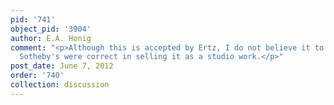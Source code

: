 ```yaml
---
pid: '741'
object_pid: '3904'
author: E.A. Honig
comment: "<p>Although this is accepted by Ertz, I do not believe it to be genuine:
  Sotheby's were correct in selling it as a studio work.</p>"
post_date: June 7, 2012
order: '740'
collection: discussion
---
```


